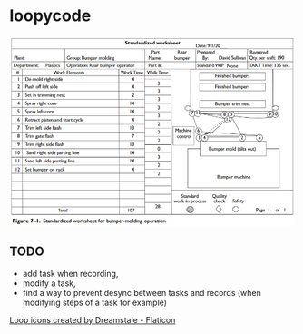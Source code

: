 # loopycode

![standadized-work](standardized-work.png)

## TODO

- add task when recording,
- modify a task,
- find a way to prevent desync between tasks and records (when modifying steps of a task for example)

[Loop icons created by Dreamstale - Flaticon](https://www.flaticon.com/free-icons/loop)

